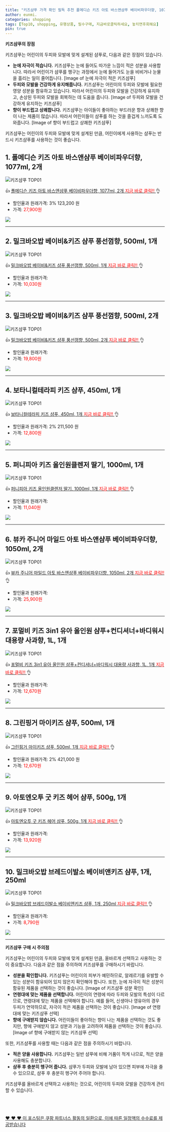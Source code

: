 ```yaml
---
title: "키즈샴푸 가격 확인 필독 추천 폴메디슨 키즈 아토 바스앤샴푸 베이비파우더향, 1077ml, 2개 비교 장점 구매가이드"
author: eunmi.
categories: shopping
tags: [Top10, shopping, 유행상품, 필수구매, 지금바로클릭하세요, 놓치면후회해요]
pin: true
---
```

**키즈샴푸의 장점**

키즈샴푸는 어린이의 두피와 모발에 맞게 설계된 샴푸로, 다음과 같은 장점이 있습니다.

* **눈에 자극이 적습니다.** 키즈샴푸는 눈에 들어도 따가운 느낌이 적은 성분을 사용합니다. 따라서 어린이가 샴푸를 헹구는 과정에서 눈에 들어가도 눈을 비비거나 눈물을 흘리는 일이 줄어듭니다.
[Image of 눈에 자극이 적은 키즈샴푸]
* **두피와 모발을 건강하게 유지해줍니다.** 키즈샴푸는 어린이의 두피와 모발에 필요한 영양 성분을 함유하고 있습니다. 따라서 어린이의 두피와 모발을 건강하게 유지하고, 손상된 두피와 모발을 회복하는 데 도움을 줍니다.
[Image of 두피와 모발을 건강하게 유지하는 키즈샴푸]
* **향이 부드럽고 상쾌합니다.** 키즈샴푸는 아이들이 좋아하는 부드러운 향과 상쾌한 향이 나는 제품이 많습니다. 따라서 어린이들이 샴푸를 하는 것을 즐겁게 느끼도록 도와줍니다.
[Image of 향이 부드럽고 상쾌한 키즈샴푸]

키즈샴푸는 어린이의 두피와 모발에 맞게 설계된 만큼, 어린이에게 사용하는 샴푸는 반드시 키즈샴푸를 사용하는 것이 좋습니다.

   

## 1. 폴메디슨 키즈 아토 바스앤샴푸 베이비파우더향, 1077ml, 2개

![키즈샴푸 TOP01](https://thumbnail7.coupangcdn.com/thumbnails/remote/230x230ex/image/retail/images/1848404529807115-2f53518b-95a7-414a-8f80-d5316e54cefb.jpg)


👍 [폴메디슨 키즈 아토 바스앤샴푸 베이비파우더향, 1077ml, 2개 <font color=red> 지금 바로 클릭!! </font> ](https://link.coupang.com/re/AFFSDP?lptag=AF3617701&subid=GithubCoopas&pageKey=6704416128&traceid=V0-153&itemId=3046958774&vendorItemId=71034993021) 👌 


- 할인율과 원래가격: 3%  123,200   원
- 가격: <span style='color:red'>27,900원</span>

[![](/discount_price.png)](https://link.coupang.com/re/AFFSDP?lptag=AF3617701&subid=GithubCoopas&pageKey=6704416128&traceid=V0-153&itemId=3046958774&vendorItemId=71034993021)

---


   

## 2. 밀크바오밥 베이비&키즈 샴푸 풍선껌향, 500ml, 1개

![키즈샴푸 TOP01](https://thumbnail7.coupangcdn.com/thumbnails/remote/230x230ex/image/retail/images/2017782876838297-f22c423f-7a0f-499c-876d-bb519dd5b38f.jpg)


👍 [밀크바오밥 베이비&키즈 샴푸 풍선껌향, 500ml, 1개 <font color=red> 지금 바로 클릭!! </font> ](https://link.coupang.com/re/AFFSDP?lptag=AF3617701&subid=GithubCoopas&pageKey=1391953247&traceid=V0-153&itemId=17095881992&vendorItemId=3158660451) 👌 


- 할인율과 원래가격: 
- 가격: <span style='color:red'>10,030원</span>

[![](/discount_price.png)](https://link.coupang.com/re/AFFSDP?lptag=AF3617701&subid=GithubCoopas&pageKey=1391953247&traceid=V0-153&itemId=17095881992&vendorItemId=3158660451)

---


   

## 3. 밀크바오밥 베이비&키즈 샴푸 풍선껌향, 500ml, 2개

![키즈샴푸 TOP01](https://thumbnail7.coupangcdn.com/thumbnails/remote/230x230ex/image/retail/images/14956037113692405-f53dc659-fa8f-49aa-bdef-3151ba913ebd.jpg)


👍 [밀크바오밥 베이비&키즈 샴푸 풍선껌향, 500ml, 2개 <font color=red> 지금 바로 클릭!! </font> ](https://link.coupang.com/re/AFFSDP?lptag=AF3617701&subid=GithubCoopas&pageKey=1391953247&traceid=V0-153&itemId=14108540598&vendorItemId=70740733652) 👌 


- 할인율과 원래가격: 
- 가격: <span style='color:red'>19,800원</span>

[![](/discount_price.png)](https://link.coupang.com/re/AFFSDP?lptag=AF3617701&subid=GithubCoopas&pageKey=1391953247&traceid=V0-153&itemId=14108540598&vendorItemId=70740733652)

---


   

## 4. 보타니컬테라피 키즈 샴푸, 450ml, 1개

![키즈샴푸 TOP01](https://thumbnail9.coupangcdn.com/thumbnails/remote/230x230ex/image/retail/images/1508307399121488-18fa5020-83e6-4431-86d8-172931b05a5a.jpg)


👍 [보타니컬테라피 키즈 샴푸, 450ml, 1개 <font color=red> 지금 바로 클릭!! </font> ](https://link.coupang.com/re/AFFSDP?lptag=AF3617701&subid=GithubCoopas&pageKey=206029724&traceid=V0-153&itemId=607221627&vendorItemId=4592679509) 👌 


- 할인율과 원래가격: 2%  211,500   원
- 가격: <span style='color:red'>12,800원</span>

[![](/discount_price.png)](https://link.coupang.com/re/AFFSDP?lptag=AF3617701&subid=GithubCoopas&pageKey=206029724&traceid=V0-153&itemId=607221627&vendorItemId=4592679509)

---


   

## 5. 퍼니피아 키즈 올인원클렌저 딸기, 1000ml, 1개

![키즈샴푸 TOP01](https://thumbnail9.coupangcdn.com/thumbnails/remote/230x230ex/image/retail/images/2020/07/09/13/0/9a3b0742-e822-48f4-b239-c90adf0c8f1d.jpg)


👍 [퍼니피아 키즈 올인원클렌저 딸기, 1000ml, 1개 <font color=red> 지금 바로 클릭!! </font> ](https://link.coupang.com/re/AFFSDP?lptag=AF3617701&subid=GithubCoopas&pageKey=1804982732&traceid=V0-153&itemId=3071241793&vendorItemId=71059159459) 👌 


- 할인율과 원래가격: 
- 가격: <span style='color:red'>11,040원</span>

[![](/discount_price.png)](https://link.coupang.com/re/AFFSDP?lptag=AF3617701&subid=GithubCoopas&pageKey=1804982732&traceid=V0-153&itemId=3071241793&vendorItemId=71059159459)

---


   

## 6. 뷰카 주니어 마일드 아토 바스앤샴푸 베이비파우더향, 1050ml, 2개

![키즈샴푸 TOP01](https://thumbnail7.coupangcdn.com/thumbnails/remote/230x230ex/image/retail/images/292227579971064-da0d4586-7eee-4fbe-801e-fe43f4f75225.jpg)


👍 [뷰카 주니어 마일드 아토 바스앤샴푸 베이비파우더향, 1050ml, 2개 <font color=red> 지금 바로 클릭!! </font> ](https://link.coupang.com/re/AFFSDP?lptag=AF3617701&subid=GithubCoopas&pageKey=7495075714&traceid=V0-153&itemId=19607463934&vendorItemId=86714521106) 👌 


- 할인율과 원래가격: 
- 가격: <span style='color:red'>25,900원</span>

[![](/discount_price.png)](https://link.coupang.com/re/AFFSDP?lptag=AF3617701&subid=GithubCoopas&pageKey=7495075714&traceid=V0-153&itemId=19607463934&vendorItemId=86714521106)

---


   

## 7. 포멀비 키즈 3in1 유아 올인원 샴푸+컨디셔너+바디워시 대용량 사과향, 1L, 1개

![키즈샴푸 TOP01](https://thumbnail6.coupangcdn.com/thumbnails/remote/230x230ex/image/retail/images/7898845185893011-df784a00-bff7-4b05-a526-d998a628055e.png)


👍 [포멀비 키즈 3in1 유아 올인원 샴푸+컨디셔너+바디워시 대용량 사과향, 1L, 1개 <font color=red> 지금 바로 클릭!! </font> ](https://link.coupang.com/re/AFFSDP?lptag=AF3617701&subid=GithubCoopas&pageKey=7310679854&traceid=V0-153&itemId=18728127197&vendorItemId=71274805382) 👌 


- 할인율과 원래가격: 
- 가격: <span style='color:red'>12,670원</span>

[![](/discount_price.png)](https://link.coupang.com/re/AFFSDP?lptag=AF3617701&subid=GithubCoopas&pageKey=7310679854&traceid=V0-153&itemId=18728127197&vendorItemId=71274805382)

---


   

## 8. 그린핑거 마이키즈 샴푸, 500ml, 1개

![키즈샴푸 TOP01](https://thumbnail8.coupangcdn.com/thumbnails/remote/230x230ex/image/retail/images/3070441592563237-84a7de21-fd73-4144-ae39-3874e7ae838f.jpg)


👍 [그린핑거 마이키즈 샴푸, 500ml, 1개 <font color=red> 지금 바로 클릭!! </font> ](https://link.coupang.com/re/AFFSDP?lptag=AF3617701&subid=GithubCoopas&pageKey=1163478&traceid=V0-153&itemId=566991386&vendorItemId=4488324874) 👌 


- 할인율과 원래가격: 2%  421,000   원
- 가격: <span style='color:red'>12,670원</span>

[![](/discount_price.png)](https://link.coupang.com/re/AFFSDP?lptag=AF3617701&subid=GithubCoopas&pageKey=1163478&traceid=V0-153&itemId=566991386&vendorItemId=4488324874)

---


   

## 9. 아토엔오투 굿 키즈 헤어 샴푸, 500g, 1개

![키즈샴푸 TOP01](https://thumbnail10.coupangcdn.com/thumbnails/remote/230x230ex/image/retail/images/2020/07/01/12/1/55f8a67a-c509-42a7-a73a-6fee28a1ce55.jpg)


👍 [아토엔오투 굿 키즈 헤어 샴푸, 500g, 1개 <font color=red> 지금 바로 클릭!! </font> ](https://link.coupang.com/re/AFFSDP?lptag=AF3617701&subid=GithubCoopas&pageKey=1772226378&traceid=V0-153&itemId=3017601474&vendorItemId=71005769523) 👌 


- 할인율과 원래가격: 
- 가격: <span style='color:red'>13,920원</span>

[![](/discount_price.png)](https://link.coupang.com/re/AFFSDP?lptag=AF3617701&subid=GithubCoopas&pageKey=1772226378&traceid=V0-153&itemId=3017601474&vendorItemId=71005769523)

---


   

## 10. 밀크바오밥 브레드이발소 베이비앤키즈 샴푸, 1개, 250ml

![키즈샴푸 TOP01](https://thumbnail9.coupangcdn.com/thumbnails/remote/230x230ex/image/retail/images/344518409925195-d31ce2c6-95d0-43ca-8977-397dc22543c1.png)


👍 [밀크바오밥 브레드이발소 베이비앤키즈 샴푸, 1개, 250ml <font color=red> 지금 바로 클릭!! </font> ](https://link.coupang.com/re/AFFSDP?lptag=AF3617701&subid=GithubCoopas&pageKey=5078912718&traceid=V0-153&itemId=19294689276&vendorItemId=74180152696) 👌 


- 할인율과 원래가격: 
- 가격: <span style='color:red'>8,790원</span>

[![](/discount_price.png)](https://link.coupang.com/re/AFFSDP?lptag=AF3617701&subid=GithubCoopas&pageKey=5078912718&traceid=V0-153&itemId=19294689276&vendorItemId=74180152696)

---
**키즈샴푸 구매 시 주의점**

키즈샴푸는 어린이의 두피와 모발에 맞게 설계된 만큼, 올바르게 선택하고 사용하는 것이 중요합니다. 다음과 같은 점을 주의하여 키즈샴푸를 구매하시기 바랍니다.

* **성분을 확인합니다.** 키즈샴푸는 어린이의 피부가 예민하므로, 알레르기를 유발할 수 있는 성분이 함유되어 있지 않은지 확인해야 합니다. 또한, 눈에 자극이 적은 성분이 함유된 제품을 선택하는 것이 좋습니다.
[Image of 키즈샴푸 성분 확인]
* **연령대에 맞는 제품을 선택합니다.** 어린이의 연령에 따라 두피와 모발의 특성이 다르므로, 연령대에 맞는 제품을 선택해야 합니다. 예를 들어, 신생아나 영유아의 경우 두피가 연약하므로, 자극이 적은 제품을 선택하는 것이 좋습니다.
[Image of 연령대에 맞는 키즈샴푸 선택]
* **향에 구애받지 않습니다.** 어린이들이 좋아하는 향이 나는 제품을 선택하는 것도 좋지만, 향에 구애받지 않고 성분과 기능을 고려하여 제품을 선택하는 것이 좋습니다.
[Image of 향에 구애받지 않는 키즈샴푸 선택]

또한, 키즈샴푸를 사용할 때는 다음과 같은 점을 주의하시기 바랍니다.

* **적은 양을 사용합니다.** 키즈샴푸는 일반 샴푸에 비해 거품이 적게 나므로, 적은 양을 사용해도 충분합니다.
* **샴푸 후 충분히 헹구어 줍니다.** 샴푸가 두피와 모발에 남아 있으면 피부에 자극을 줄 수 있으므로, 샴푸 후 충분히 헹구어 주어야 합니다.

키즈샴푸를 올바르게 선택하고 사용하는 것으로, 어린이의 두피와 모발을 건강하게 관리할 수 있습니다.<br><br><br><br><br> [ ❤ ❤ ❤ 이 포스팅은 쿠팡 파트너스 활동의 일환으로, 이에 따른 일정액의 수수료를 제공받습니다](https://link.coupang.com/a/bcEFyh)